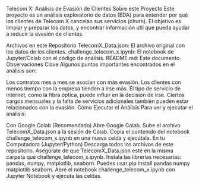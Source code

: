 Telecom X: Análisis de Evasión de Clientes
Sobre este Proyecto
Este proyecto es un análisis exploratorio de datos (EDA) para entender por qué los clientes de Telecom X cancelan sus servicios (churn). El objetivo es limpiar y preparar los datos, y encontrar información útil que pueda ayudar a reducir la evasión de clientes.

Archivos en este Repositorio
TelecomX_Data.json: El archivo original con los datos de los clientes.
challenge_telecom_x.ipynb: El notebook de Jupyter/Colab con el código de análisis.
README.md: Este documento.
Observaciones Clave
Algunos puntos importantes encontrados en el análisis son:

Los contratos mes a mes se asocian con más evasión.
Los clientes con menos tiempo con la empresa tienden a irse más.
El tipo de servicio de internet, como la fibra óptica, puede influir en la decisión de irse.
Ciertos cargos mensuales y la falta de servicios adicionales también pueden estar relacionados con la evasión.
Cómo Ejecutar el Análisis
Para ver y ejecutar el análisis:

Con Google Colab (Recomendado)
Abre Google Colab.
Sube el archivo TelecomX_Data.json a la sesión de Colab.
Copia el contenido del notebook challenge_telecom_x.ipynb en una nueva celda y ejecútala.
En tu Computadora (Jupyter/Python)
Descarga todos los archivos de este repositorio.
Asegúrate de que TelecomX_Data.json esté en la misma carpeta que challenge_telecom_x.ipynb.
Instala las librerías necesarias: pandas, numpy, matplotlib, seaborn. Puedes usar pip install pandas numpy matplotlib seaborn.
Abre el notebook challenge_telecom_x.ipynb con Jupyter Notebook y ejecuta las celdas.
